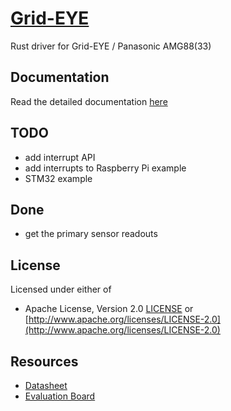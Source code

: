 # [Grid-EYE](https://crates.io/crates/grideye)

Rust driver for Grid-EYE / Panasonic AMG88(33)

## Documentation

 Read the detailed documentation [here](https://docs.rs/grideye/)

## TODO

- add interrupt API
- add interrupts to Raspberry Pi example
- STM32 example

## Done

- get the primary sensor readouts

## License

Licensed under either of

- Apache License, Version 2.0 [LICENSE](LICENSE) or
  [http://www.apache.org/licenses/LICENSE-2.0](http://www.apache.org/licenses/LICENSE-2.0)

## Resources

- [Datasheet](https://cdn.sparkfun.com/assets/4/1/c/0/1/Grid-EYE_Datasheet.pdf)
- [Evaluation Board](https://www.sparkfun.com/products/14607)
